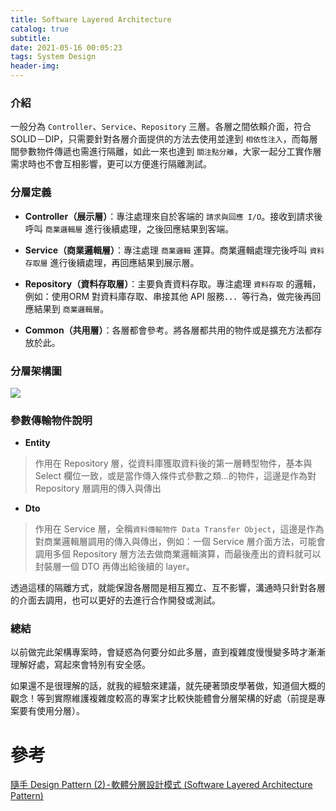 ```yaml
---
title: Software Layered Architecture
catalog: true
subtitle: 
date: 2021-05-16 00:05:23
tags: System Design
header-img:
---
```

### 介紹
一般分為 `Controller`、`Service`、`Repository` 三層。各層之間依賴介面，符合 SOLID－DIP，只需要針對各層介面提供的方法去使用並達到 `相依性注入`，而每層間參數物件傳遞也需進行隔離，如此一來也達到 `關注點分離`，大家一起分工實作層需求時也不會互相影響，更可以方便進行隔離測試。

### 分層定義
* **Controller（展示層）**：專注處理來自於客端的 `請求與回應 I/O`。接收到請求後呼叫 `商業邏輯層` 進行後續處理，之後回應結果到客端。

* **Service（商業邏輯層）**：專注處理 `商業邏輯` 運算。商業邏輯處理完後呼叫 `資料存取層` 進行後續處理，再回應結果到展示層。

* **Repository（資料存取層）**：主要負責資料存取。專注處理 `資料存取` 的邏輯，例如：使用ORM 對資料庫存取、串接其他 API 服務．．．等行為，做完後再回應結果到 `商業邏輯層`。

* **Common（共用層）**：各層都會參考。將各層都共用的物件或是擴充方法都存放於此。

### 分層架構圖
![](https://i.imgur.com/gTOngyn.png)


### 參數傳輸物件說明
* **Entity** 
> 作用在 Repository 層，從資料庫獲取資料後的第一層轉型物件，基本與 Select 欄位一致，或是當作傳入條件式參數之類...的物件，這邊是作為對 Repository 層調用的傳入與傳出
* **Dto**
> 作用在 Service 層，全稱`資料傳輸物件 Data Transfer Object`，這邊是作為對商業邏輯層調用的傳入與傳出，例如：一個 Service 層介面方法，可能會調用多個 Repository 層方法去做商業邏輯演算，而最後產出的資料就可以封裝層一個 DTO 再傳出給後續的 layer。

透過這樣的隔離方式，就能保證各層間是相互獨立、互不影響，溝通時只針對各層的介面去調用，也可以更好的去進行合作開發或測試。

### 總結
以前做完此架構專案時，會疑惑為何要分如此多層，直到複雜度慢慢變多時才漸漸理解好處，寫起來會特別有安全感。

如果還不是很理解的話，就我的經驗來建議，就先硬著頭皮學著做，知道個大概的觀念！等到實際維護複雜度較高的專案才比較快能體會分層架構的好處（前提是專案要有使用分層）。

# 參考
[隨手 Design Pattern (2) - 軟體分層設計模式 (Software Layered Architecture Pattern)](https://raychiutw.github.io/2019/%E9%9A%A8%E6%89%8B-Design-Pattern-2-%E8%BB%9F%E9%AB%94%E5%88%86%E5%B1%A4%E8%A8%AD%E8%A8%88%E6%A8%A1%E5%BC%8F-Software-Layered-Architecture-Pattern/)